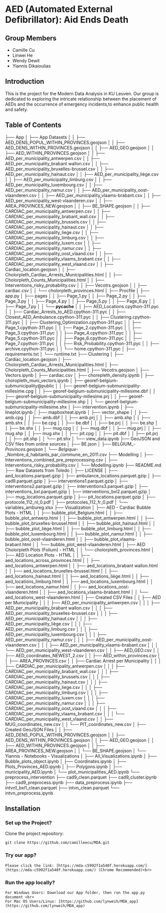 # AED (Automated External Defibrillator): Aid Ends Death

## Group Members
- Camille Cu
- Linwei He
- Wendy Dewit
- Yiannis Dikaioulias

## Introduction

This is the project for the Modern Data Analysis in KU Leuven. Our group is dedicated to exploring the intricate relationship between the placement of AEDs and the occurrence of emergency incidents,to enhance public health and safety.

## Table of Contents
├── App
│   ├── App Datasets
│   │   ├── AED_DENS_POPUL_WITHIN_PROVINCES.geojson
│   │   ├── AED_DENS_WITHIN_PROVINCES.geojson
│   │   ├── AED_GEO.geojson
│   │   ├── AED_WITHIN_PROVINCES.geojson
│   │   ├── AED_per_municipality_antwerpen.csv
│   │   ├── AED_per_municipality_brabant wallon.csv
│   │   ├── AED_per_municipality_bruxelles-brussel.csv
│   │   ├── AED_per_municipality_hainaut.csv
│   │   ├── AED_per_municipality_liège.csv
│   │   ├── AED_per_municipality_limburg.csv
│   │   ├── AED_per_municipality_luxembourg.csv
│   │   ├── AED_per_municipality_namur.csv
│   │   ├── AED_per_municipality_oost-vlaanderen.csv
│   │   ├── AED_per_municipality_vlaams-brabant.csv
│   │   ├── AED_per_municipality_west-vlaanderen.csv
│   │   ├── AREA_PROVINCES_NEW.geojson
│   │   ├── BE_SHAPE.geojson
│   │   ├── CARDIAC_per_municipality_antwerpen.csv
│   │   ├── CARDIAC_per_municipality_brabant_wall.csv
│   │   ├── CARDIAC_per_municipality_brussels.csv
│   │   ├── CARDIAC_per_municipality_hainaut.csv
│   │   ├── CARDIAC_per_municipality_liege.csv
│   │   ├── CARDIAC_per_municipality_limburg.csv
│   │   ├── CARDIAC_per_municipality_luxem.csv
│   │   ├── CARDIAC_per_municipality_namur.csv
│   │   ├── CARDIAC_per_municipality_oost_vlaand.csv
│   │   ├── CARDIAC_per_municipality_vlaams_brabant.csv
│   │   ├── CARDIAC_per_municipality_west_vlaand.csv
│   │   ├── Cardiac_location.geojson
│   │   ├── Cholorpleth_Cardiac_Arrests_Municipalities.html
│   │   ├── Cholorpleth_Counts_Municipalities.html
│   │   ├── Interventions_risky_probability.csv
│   │   ├── Vecotrs.geojson
│   │   ├── cardiac.csv
│   │   └── cholorpleth_provinces.html
│   ├── Procfile
│   ├── app.py
│   ├── pages
│   │   ├── Page_1.py
│   │   ├── Page_2.py
│   │   ├── Page_3.py
│   │   ├── Page_4.py
│   │   ├── Page_5.py
│   │   ├── Page_6.py
│   │   ├── Page_7.py
│   │   └── __pycache__
│   │       ├── AED_Locations.cpython-311.pyc
│   │       ├── Cardiac_Arrests_to_AED.cpython-311.pyc
│   │       ├── Closest_AED_Ambulance.cpython-311.pyc
│   │       ├── Clustering.cpython-311.pyc
│   │       ├── Clustering_Optimization.cpython-311.pyc
│   │       ├── Page_1.cpython-311.pyc
│   │       ├── Page_2.cpython-311.pyc
│   │       ├── Page_3.cpython-311.pyc
│   │       ├── Page_4.cpython-311.pyc
│   │       ├── Page_5.cpython-311.pyc
│   │       ├── Page_6.cpython-311.pyc
│   │       ├── Page_7.cpython-311.pyc
│   │       ├── Risk_Probability.cpython-311.pyc
│   │       ├── archive.cpython-311.pyc
│   │       └── home.cpython-311.pyc
│   ├── requirements.txt
│   └── runtime.txt
├── Clustering
│   ├── Cardiac_location.geojson
│   ├── Cholorpleth_Cardiac_Arrests_Municipalities.html
│   ├── Cholorpleth_Counts_Municipalities.html
│   ├── Vecotrs.geojson
│   ├── Vectors.ipynb
│   ├── cardiac.csv
│   ├── chorepleth_density.ipynb
│   ├── choropleth_muni_vectors.ipynb
│   ├── georef-belgium-submunicipality@public
│   │   ├── georef-belgium-submunicipality-millesime.cpg
│   │   ├── georef-belgium-submunicipality-millesime.dbf
│   │   ├── georef-belgium-submunicipality-millesime.prj
│   │   ├── georef-belgium-submunicipality-millesime.shp
│   │   └── georef-belgium-submunicipality-millesime.shx
│   ├── intervention.ipynb
│   ├── lineplot.ipynb
│   ├── mapboxheat.ipynb
│   ├── vector_shape
│   │   ├── amb.cpg
│   │   ├── amb.dbf
│   │   ├── amb.prj
│   │   ├── amb.shp
│   │   ├── amb.shx
│   │   ├── be.cpg
│   │   ├── be.dbf
│   │   ├── be.prj
│   │   ├── be.shp
│   │   ├── be.shx
│   │   ├── mug.cpg
│   │   ├── mug.dbf
│   │   ├── mug.prj
│   │   ├── mug.shp
│   │   ├── mug.shx
│   │   ├── pit.cpg
│   │   ├── pit.dbf
│   │   ├── pit.prj
│   │   ├── pit.shp
│   │   └── pit.shx
│   └── view_data.ipynb
├── GeoJSON and CSV files from online sources
│   ├── BE.json
│   ├── BELGIUM_-_Provinces.geojson
│   └── Belgique_-_Nombre_d_habitants_par_commune_en_2011.csv
├── Modelling
│   ├── Interventions_combined_pre_preprocessing.csv
│   ├── Interventions_risky_probability.csv
│   └── Modelling.ipynb
├── README.md
├── Raw Datasets from Toledo
│   ├── LICENSE
│   ├── aed_locations.parquet.gzip
│   ├── ambulance_locations.parquet.gzip
│   ├── cad9.parquet.gzip
│   ├── interventions1.parquet.gzip
│   ├── interventions2.parquet.gzip
│   ├── interventions3.parquet.gzip
│   ├── interventions_bxl.parquet.gzip
│   ├── interventions_bxl2.parquet.gzip
│   ├── mug_locations.parquet.gzip
│   ├── pit_locations.parquet.gzip
│   ├── protocole_112_nl_0.pdf
│   ├── protocoles_112_fr_0.pdf
│   └── variables_ambureg.xlsx
├── Visualization
│   ├── AED - Cardiac Bubble Plots - HTML
│   │   ├── bubble_plot_Belgium.html
│   │   ├── bubble_plot_antwerp.html
│   │   ├── bubble_plot_antwerpen.html
│   │   ├── bubble_plot_bruxelles-brussel.html
│   │   ├── bubble_plot_hainaut.html
│   │   ├── bubble_plot_liège.html
│   │   ├── bubble_plot_limburg.html
│   │   ├── bubble_plot_luxembourg.html
│   │   ├── bubble_plot_namur.html
│   │   ├── bubble_plot_oost-vlaanderen.html
│   │   ├── bubble_plot_vlaams-brabant.html
│   │   └── bubble_plot_west-vlaanderen.html
│   ├── AED Cholorpleth Plots (Folium) - HTML
│   │   └── cholorpleth_provinces.html
│   ├── AED Location Plots - HTML
│   │   ├── aed_locations_across_provinces.html
│   │   ├── aed_locations_antwerpen.html
│   │   ├── aed_locations_brabant wallon.html
│   │   ├── aed_locations_bruxelles-brussel.html
│   │   ├── aed_locations_hainaut.html
│   │   ├── aed_locations_liège.html
│   │   ├── aed_locations_limburg.html
│   │   ├── aed_locations_luxembourg.html
│   │   ├── aed_locations_namur.html
│   │   ├── aed_locations_oost-vlaanderen.html
│   │   ├── aed_locations_vlaams-brabant.html
│   │   └── aed_locations_west-vlaanderen.html
│   ├── Created CSV Files
│   │   ├── AED per Municipality
│   │   │   ├── AED_per_municipality_antwerpen.csv
│   │   │   ├── AED_per_municipality_brabant wallon.csv
│   │   │   ├── AED_per_municipality_bruxelles-brussel.csv
│   │   │   ├── AED_per_municipality_hainaut.csv
│   │   │   ├── AED_per_municipality_liège.csv
│   │   │   ├── AED_per_municipality_limburg.csv
│   │   │   ├── AED_per_municipality_luxembourg.csv
│   │   │   ├── AED_per_municipality_namur.csv
│   │   │   ├── AED_per_municipality_oost-vlaanderen.csv
│   │   │   ├── AED_per_municipality_vlaams-brabant.csv
│   │   │   └── AED_per_municipality_west-vlaanderen.csv
│   │   ├── AED_GEO.csv
│   │   ├── AED_coordinates_NEWEST_2.csv
│   │   ├── AED_within_provinces.csv
│   │   ├── AREA_PROVINCES.csv
│   │   ├── Cardiac Arrest per Municipality
│   │   │   ├── CARDIAC_per_municipality_antwerpen.csv
│   │   │   ├── CARDIAC_per_municipality_brabant_wall.csv
│   │   │   ├── CARDIAC_per_municipality_brussels.csv
│   │   │   ├── CARDIAC_per_municipality_hainaut.csv
│   │   │   ├── CARDIAC_per_municipality_liege.csv
│   │   │   ├── CARDIAC_per_municipality_limburg.csv
│   │   │   ├── CARDIAC_per_municipality_luxem.csv
│   │   │   ├── CARDIAC_per_municipality_namur.csv
│   │   │   ├── CARDIAC_per_municipality_oost_vlaand.csv
│   │   │   ├── CARDIAC_per_municipality_vlaams_brabant.csv
│   │   │   └── CARDIAC_per_municipality_west_vlaand.csv
│   │   ├── MUG_coordinates_new.csv
│   │   └── PIT_coordinates_new.csv
│   ├── Created GeoJSON Files
│   │   ├── AED_DENS_POPUL_WITHIN_PROVINCES.geojson
│   │   ├── AED_DENS_WITHIN_PROVINCES.geojson
│   │   ├── AED_GEO.geojson
│   │   ├── AED_WITHIN_PROVINCES.geojson
│   │   ├── AREA_PROVINCES_NEW.geojson
│   │   └── BE_SHAPE.geojson
│   └── Yiannis - Notebooks - Visualizations
│       ├── All_Visualizations.ipynb
│       ├── Bubble_plots_object.ipynb
│       ├── Coordinates.ipynb
│       ├── Plots_Provinces_AED.ipynb
│       ├── Polygons.ipynb
│       ├── municipality_AED.ipynb
│       └── plot_municipalities_AED.ipynb
└── preprocess_intervention
    ├── cad9_clean.parquet
    ├── cad9_cluster.ipynb
    ├── cad9_preprocess.ipynb
    ├── data_preprocess.ipynb
    ├── intvn1_bxl1_clean.parquet
    ├── intvn_clean.parquet
    └── intvn_preprocess.ipynb


## Installation
### Set up the Project?
Clone the project repository: 
```
git clone https://github.com/camilleecu/MDA.git
```

### Try our app? 
```
Please click the link: [https://mda-c5992f1a540f.herokuapp.com/](https://mda-c5992f1a540f.herokuapp.com/) (Chrome Recommended)<br>
```

### Run the app locally?
```
For Windows Users: Download our App folder, then run the app.py document <br>
For Mac OS Users/Linux: [https://github.com/lynweih/MDA_app](https://github.com/lynweih/MDA_app)
```






